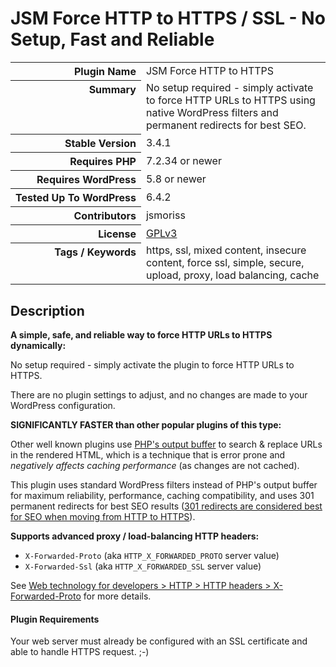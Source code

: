 <h1>JSM Force HTTP to HTTPS / SSL - No Setup, Fast and Reliable</h1>

<table>
<tr><th align="right" valign="top" nowrap>Plugin Name</th><td>JSM Force HTTP to HTTPS</td></tr>
<tr><th align="right" valign="top" nowrap>Summary</th><td>No setup required - simply activate to force HTTP URLs to HTTPS using native WordPress filters and permanent redirects for best SEO.</td></tr>
<tr><th align="right" valign="top" nowrap>Stable Version</th><td>3.4.1</td></tr>
<tr><th align="right" valign="top" nowrap>Requires PHP</th><td>7.2.34 or newer</td></tr>
<tr><th align="right" valign="top" nowrap>Requires WordPress</th><td>5.8 or newer</td></tr>
<tr><th align="right" valign="top" nowrap>Tested Up To WordPress</th><td>6.4.2</td></tr>
<tr><th align="right" valign="top" nowrap>Contributors</th><td>jsmoriss</td></tr>
<tr><th align="right" valign="top" nowrap>License</th><td><a href="https://www.gnu.org/licenses/gpl.txt">GPLv3</a></td></tr>
<tr><th align="right" valign="top" nowrap>Tags / Keywords</th><td>https, ssl, mixed content, insecure content, force ssl, simple, secure, upload, proxy, load balancing, cache</td></tr>
</table>

<h2>Description</h2>

<p><strong>A simple, safe, and reliable way to force HTTP URLs to HTTPS dynamically:</strong></p>

<p>No setup required - simply activate the plugin to force HTTP URLs to HTTPS.</p>

<p>There are no plugin settings to adjust, and no changes are made to your WordPress configuration.</p>

<p><strong>SIGNIFICANTLY FASTER than other popular plugins of this type:</strong></p>

<p>Other well known plugins use <a href="https://secure.php.net/manual/en/function.ob-start.php">PHP's output buffer</a> to search &amp; replace URLs in the rendered HTML, which is a technique that is error prone and <em>negatively affects caching performance</em> (as changes are not cached).</p>

<p>This plugin uses standard WordPress filters instead of PHP's output buffer for maximum reliability, performance, caching compatibility, and uses 301 permanent redirects for best SEO results (<a href="https://en.wikipedia.org/wiki/HTTP_301">301 redirects are considered best for SEO when moving from HTTP to HTTPS</a>).</p>

<p><strong>Supports advanced proxy / load-balancing HTTP headers:</strong></p>

<ul>
<li><code>X-Forwarded-Proto</code> (aka <code>HTTP_X_FORWARDED_PROTO</code> server value)</li>
<li><code>X-Forwarded-Ssl</code> (aka <code>HTTP_X_FORWARDED_SSL</code> server value)</li>
</ul>

<p>See <a href="https://developer.mozilla.org/en-US/docs/Web/HTTP/Headers/X-Forwarded-Proto">Web technology for developers &gt; HTTP &gt; HTTP headers &gt; X-Forwarded-Proto</a> for more details.</p>

<h4>Plugin Requirements</h4>

<p>Your web server must already be configured with an SSL certificate and able to handle HTTPS request. ;-)</p>

